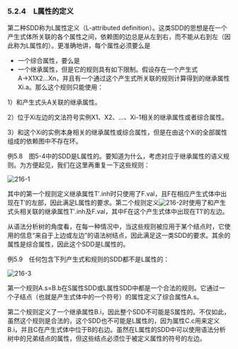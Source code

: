 ### 5.2.4　L属性的定义

第二种SDD称为L属性定义（L-attributed definition）。这类SDD的思想是在一个产生式体所关联的各个属性之间，依赖图的边总是从左到右，而不能从右到左（因此称为L属性的）。更准确地讲，每个属性必须要么是

- 一个综合属性，要么是
- 一个继承属性，但是它的规则具有如下限制。假设存在一个产生式A→X1X2...Xn，并且有一个通过这个产生式所关联的规则计算得到的继承属性Xi.a。那么这个规则只能使用：

1）和产生式头A关联的继承属性。

2）位于Xi左边的文法符号实例X1、X2、…、Xi-1相关的继承属性或者综合属性。

3）和这个Xi的实例本身相关的继承属性或综合属性，但是在由这个Xi的全部属性组成的依赖图中不存在环。

例5.8　图5-4中的SDD是L属性的。要知道为什么，考虑对应于继承属性的语义规则。为方便起见，我们在这里再重复一下这些规则：

![216-1](../Images/image04317.jpeg)

其中的第一个规则定义继承属性T′.inh时只使用了F.val，且F在相应产生式体中出现在T′的左部，因此满足L属性的要求。第二个规则定义![216-2](../Images/image04318.jpeg)时使用了和产生式头相关联的继承属性T′.inh及F.val，其中F在这个产生式体中出现在T1′的左边。

从语法分析树的角度看，在每一种情况中，当这些规则被应用于某个结点时，它使用的信息“来自于上边或左边”的语法树结点，因此满足这一类SDD的要求。其余的属性是综合属性，因此这个SDD是L属性的。

例5.9　任何包含下列产生式和规则的SDD都不是L属性的：

![216-3](../Images/image04319.jpeg)

第一个规则A.s=B.b在S属性SDD或L属性SDD中都是一个合法的规则。它通过一个子结点（也就是产生式体中的一个符号）的属性定义了综合属性A.s。

第二个规则定义了一个继承属性B.i，因此整个SDD不可能是S属性的。不仅如此，虽然这个规则是合法的，这个SDD也不可能是L属性的，因为属性C.c用来定义B.i，并且C在产生式体中位于B的右边。虽然在L属性的SDD中可以使用语法分析树中的兄弟结点的属性，但这些结点必须位于被定义属性的符号的左边。
